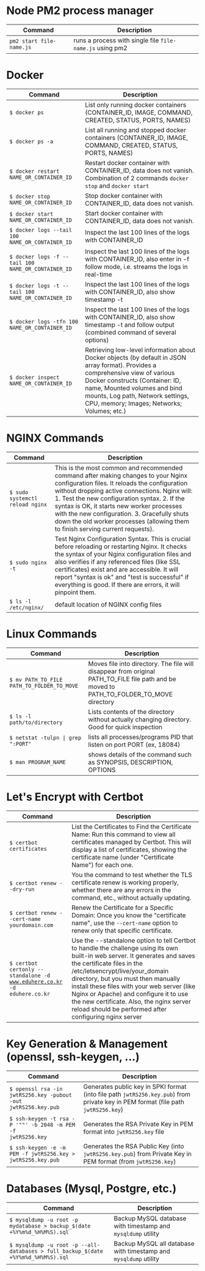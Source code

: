 # Node PM2 process manager

| Command | Description |
| -------- | ------------- |
| <code>pm2 start file-name.js</code> | runs a process with single file `file-name.js` using pm2 |

# Docker

| Command | Description |
| -------- | ------------- |
| <code>$ docker ps</code> | List only running docker containers (CONTAINER_ID, IMAGE, COMMAND, CREATED, STATUS, PORTS, NAMES) |
| <code>$ docker ps -a</code> | List all running and stopped docker containers (CONTAINER_ID, IMAGE, COMMAND, CREATED, STATUS, PORTS, NAMES) |
| <code>$ docker restart NAME_OR_CONTAINER_ID</code> | Restart docker container with CONTAINER_ID, data does not vanish. Combination of 2 commands `docker stop` and `docker start` |
| <code>$ docker stop NAME_OR_CONTAINER_ID</code> | Stop docker container with CONTAINER_ID, data does not vanish. |
| <code>$ docker start NAME_OR_CONTAINER_ID</code> | Start docker container with CONTAINER_ID, data does not vanish. |
| <code>$ docker logs --tail 100 NAME_OR_CONTAINER_ID</code> | Inspect the last 100 lines of the logs with CONTAINER_ID |
| <code>$ docker logs -f --tail 100 NAME_OR_CONTAINER_ID</code> | Inspect the last 100 lines of the logs with CONTAINER_ID, also enter in -f follow mode, i.e. streams the logs in real-time |
| <code>$ docker logs -t --tail 100 NAME_OR_CONTAINER_ID</code> | Inspect the last 100 lines of the logs with CONTAINER_ID, also show timestamp -t |
| <code>$ docker logs -tfn 100 NAME_OR_CONTAINER_ID</code> | Inspect the last 100 lines of the logs with CONTAINER_ID, also show timestamp -t and follow output (combined command of several options) |
| <code>$ docker inspect NAME_OR_CONTAINER_ID</code> | Retrieving low-level information about Docker objects (by default in JSON array format). Provides a comprehensive view of various Docker constructs (Container: ID, name, Mounted volumes and bind mounts, Log path, Network settings, CPU, memory; Images; Networks; Volumes; etc.) |

# NGINX Commands
| Command | Description |
| -------- | ------------- |
| <code>$ sudo systemctl reload nginx | This is the most common and recommended command after making changes to your Nginx configuration files. It reloads the configuration without dropping active connections. Nginx will: 1. Test the new configuration syntax. 2. If the syntax is OK, it starts new worker processes with the new configuration. 3. Gracefully shuts down the old worker processes (allowing them to finish serving current requests). |
| <code>$ sudo nginx -t</code> | Test Nginx Configuration Syntax. This is crucial before reloading or restarting Nginx. It checks the syntax of your Nginx configuration files and also verifies if any referenced files (like SSL certificates) exist and are accessible. It will report "syntax is ok" and "test is successful" if everything is good. If there are errors, it will pinpoint them. |
| <code>$ ls -l /etc/nginx/ </code> | default location of NGINX config files |

# Linux Commands

| Command | Description |
| -------- | ------------- |
| <code>$ mv PATH_TO_FILE PATH_TO_FOLDER_TO_MOVE</code> | Moves file into directory. The file will disappear from original PATH_TO_FILE file path and be moved to PATH_TO_FOLDER_TO_MOVE directory |
| <code>$ ls -l path/to/directory</code> | Lists contents of the directory without actually changing directory. Good for quick inspection |
| <code>$ netstat -tulpn \| grep ":PORT"</code> | lists all processes/programs PID that listen on port PORT (ex, 18084) |
| <code>$ man PROGRAM_NAME</code> | shows details of the command such as SYNOPSIS, DESCRIPTION, OPTIONS |


# Let's Encrypt with Certbot

| Command | Description |
| -------- | ------------- |
| <code>$ certbot certificates</code> | List the Certificates to Find the Certificate Name: Run this command to view all certificates managed by Certbot. This will display a list of certificates, showing the certificate name (under "Certificate Name") for each one. |
| <code>$ certbot renew --dry-run</code> | You the command to test whether the TLS certificate renew is working properly, whether there are any errors in the command, etc., without actually updating. |
| <code>$ certbot renew --cert-name yourdomain.com</code> | Renew the Certificate for a Specific Domain: Once you know the "certificate name", use the `--cert-name` option to renew only that specific certificate. |
| <code>$ certbot certonly --standalone -d www.eduhere.co.kr -d eduhere.co.kr</code> | Use the --standalone option to tell Certbot to handle the challenge using its own built-in web server. It generates and saves the certificate files in the /etc/letsencrypt/live/your_domain directory, but you must then manually install these files with your web server (like Nginx or Apache) and configure it to use the new certificate. Also, the nginx server reload should be performed after configuring nginx server |

# Key Generation & Management (openssl, ssh-keygen, ...)

| Command | Description |
| -------- | ------------- |
| <code>$ openssl rsa -in jwtRS256.key -pubout -out jwtRS256.key.pub</code> | Generates public key in SPKI format (into file path `jwtRS256.key.pub`) from private key in PEM format (file path `jwtRS256.key`) |
| <code>$ ssh-keygen -t rsa -P '""' -b 2048 -m PEM -f jwtRS256.key</code> | Generates the RSA Private Key in PEM format into `jwtRS256.key` file |
| <code>$ ssh-keygen -e -m PEM -f jwtRS256.key > jwtRS256.key.pub</code> | Generates the RSA Public Key (into `jwtRS256.key.pub`) from Private Key in PEM format (from `jwtRS256.key`) |

# Databases (Mysql, Postgre, etc.)

| Command | Description |
| -------- | ------------- |
| <code>$ mysqldump -u root -p mydatabase > backup_$(date +%Y%m%d_%H%M%S).sql</code> | Backup MySQL database with timestamp and `mysqldump` utility |
| <code>$ mysqldump -u root -p --all-databases > full_backup_$(date +%Y%m%d_%H%M%S).sql</code> | Backup MySQL all database with timestamp and `mysqldump` utility |

